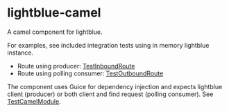 # lightblue-camel

A camel component for lightblue.

For examples, see included integration tests using in memory lightblue instance.
* Route using producer: [TestInboundRoute](src/test/java/com/redhat/lightblue/camel/TestInboundRoute.java)
* Route using polling consumer: [TestOutboundRoute](src/test/java/com/redhat/lightblue/camel/TestOutboundRoute.java)

The component uses Guice for dependency injection and expects lightblue client (producer) or both client and find request (polling consumer). See [TestCamelModule](src/test/java/com/redhat/lightblue/camel/TestCamelModule.java).
